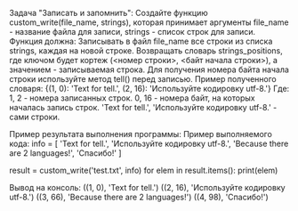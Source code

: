 Задача "Записать и запомнить":
Создайте функцию custom_write(file_name, strings), которая принимает аргументы file_name - название файла для записи, strings - список строк для записи.
Функция должна:
Записывать в файл file_name все строки из списка strings, каждая на новой строке.
Возвращать словарь strings_positions, где ключом будет кортеж (<номер строки>, <байт начала строки>), а значением - записываемая строка. Для получения номера байта начала строки используйте метод tell() перед записью.
Пример полученного словаря:
{(1, 0): 'Text for tell.', (2, 16): 'Используйте кодировку utf-8.'}
Где:
1, 2 - номера записанных строк.
0, 16 - номера байт, на которых началась запись строк.
'Text for tell.', 'Используйте кодировку utf-8.' - сами строки.

Пример результата выполнения программы:
Пример выполняемого кода:
info = [
    'Text for tell.',
    'Используйте кодировку utf-8.',
    'Because there are 2 languages!',
    'Спасибо!'
    ]

result = custom_write('test.txt', info)
for elem in result.items():
  print(elem)

Вывод на консоль:
((1, 0), 'Text for tell.')
((2, 16), 'Используйте кодировку utf-8.')
((3, 66), 'Because there are 2 languages!')
((4, 98), 'Спасибо!')
